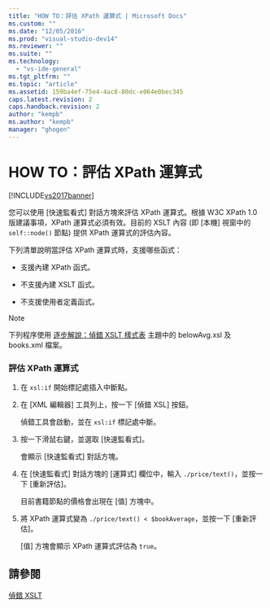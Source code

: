 ```yaml
---
title: "HOW TO：評估 XPath 運算式 | Microsoft Docs"
ms.custom: ""
ms.date: "12/05/2016"
ms.prod: "visual-studio-dev14"
ms.reviewer: ""
ms.suite: ""
ms.technology: 
  - "vs-ide-general"
ms.tgt_pltfrm: ""
ms.topic: "article"
ms.assetid: 159ba4ef-75e4-4ac8-80dc-e064e0bec345
caps.latest.revision: 2
caps.handback.revision: 2
author: "kempb"
ms.author: "kempb"
manager: "ghogen"
---
```

# HOW TO：評估 XPath 運算式
[!INCLUDE[vs2017banner](../code-quality/includes/vs2017banner.md)]

您可以使用 \[快速監看式\] 對話方塊來評估 XPath 運算式。根據 W3C XPath 1.0 版建議事項，XPath 運算式必須有效。目前的 XSLT 內容 \(即 \[本機\] 視窗中的 `self::node()` 節點\) 提供 XPath 運算式的評估內容。  
  
 下列清單說明當評估 XPath 運算式時，支援哪些函式：  
  
-   支援內建 XPath 函式。  
  
-   不支援內建 XSLT 函式。  
  
-   不支援使用者定義函式。  
  
> [!NOTE]
>  下列程序使用 [逐步解說：偵錯 XSLT 樣式表](../xml-tools/walkthrough-debug-an-xslt-style-sheet.md) 主題中的 belowAvg.xsl 及 books.xml 檔案。  
  
### 評估 XPath 運算式  
  
1.  在 `xsl:if` 開始標記處插入中斷點。  
  
2.  在 \[XML 編輯器\] 工具列上，按一下 \[偵錯 XSL\] 按鈕。  
  
     偵錯工具會啟動，並在 `xsl:if` 標記處中斷。  
  
3.  按一下滑鼠右鍵，並選取 \[快速監看式\]。  
  
     會顯示 \[快速監看式\] 對話方塊。  
  
4.  在 \[快速監看式\] 對話方塊的 \[運算式\] 欄位中，輸入 `./price/text()`，並按一下 \[重新評估\]。  
  
     目前書籍節點的價格會出現在 \[值\] 方塊中。  
  
5.  將 XPath 運算式變為 `./price/text() < $bookAverage`，並按一下 \[重新評估\]。  
  
     \[值\] 方塊會顯示 XPath 運算式評估為 `true`。  
  
## 請參閱  
 [偵錯 XSLT](../xml-tools/debugging-xslt.md)